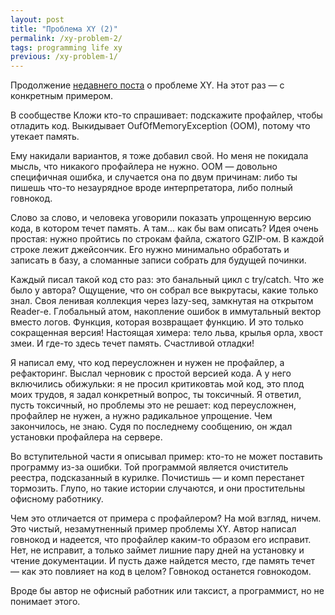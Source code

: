 ```yaml
---
layout: post
title: "Проблема XY (2)"
permalink: /xy-problem-2/
tags: programming life xy
previous: /xy-problem-1/
---
```


Продолжение [недавнего поста](/xy-problem-1/) о проблеме XY. На этот раз — с
конкретным примером.

В сообществе Кложи кто-то спрашивает: подскажите профайлер, чтобы отладить
код. Выкидывает OufOfMemoryException (OOM), потому что утекает память.

Ему накидали вариантов, я тоже добавил свой. Но меня не покидала мысль, что
никакого профайлера не нужно. OOM — довольно специфичная ошибка, и случается она
по двум причинам: либо ты пишешь что-то незаурядное вроде интерпретатора, либо
полный говнокод.

Слово за слово, и человека уговорили показать упрощенную версию кода, в котором
течет память. А там... как бы вам описать? Идея очень простая: нужно пройтись по
строкам файла, сжатого GZIP-ом. В каждой строке лежит джейсончик. Его нужно
минимально обработать и записать в базу, а сломанные записи собрать для будущей
починки.

Каждый писал такой код сто раз: это банальный цикл с try/catch. Что же было у
автора? Ощущение, что он собрал все выкрутасы, какие только знал. Своя ленивая
коллекция через lazy-seq, замкнутая на открытом Reader-e. Глобальный атом,
накопление ошибок в иммутальный вектор вместо логов. Функция, которая возвращает
функцию. И это только сокращенная версия! Настоящая химера: тело льва, крылья
орла, хвост змеи. И где-то здесь течет память. Счастливой отладки!

Я написал ему, что код переусложнен и нужен не профайлер, а рефакторинг. Выслал
черновик с простой версией кода. А у него включились обижульки: я не просил
критиковтаь мой код, это плод моих трудов, я задал конкретный вопрос, ты
токсичный. Я ответил, пусть токсичный, но проблемы это не решает: код
переусложнен, профайлер не нужен, а нужно радикальное упрощение. Чем
закончилось, не знаю. Судя по последнему сообщению, он ждал установки профайлера
на сервере.

Во вступительной части я описывал пример: кто-то не может поставить программу
из-за ошибки. Той программой является очиститель реестра, подсказанный в
курилке. Почистишь — и комп перестанет тормозить. Глупо, но такие истории
случаются, и они простительны офисному работнику.

Чем это отличается от примера с профайлером? На мой взгляд, ничем. Это чистый,
незамутненный пример проблемы XY. Автор написал говнокод и надеется, что
профайлер каким-то образом его исправит. Нет, не исправит, а только займет
лишние пару дней на установку и чтение документации. И пусть даже найдется
место, где память течет — как это повлияет на код в целом? Говнокод останется
говнокодом.

Вроде бы автор не офисный работник или таксист, а программист, но не понимает
этого.

